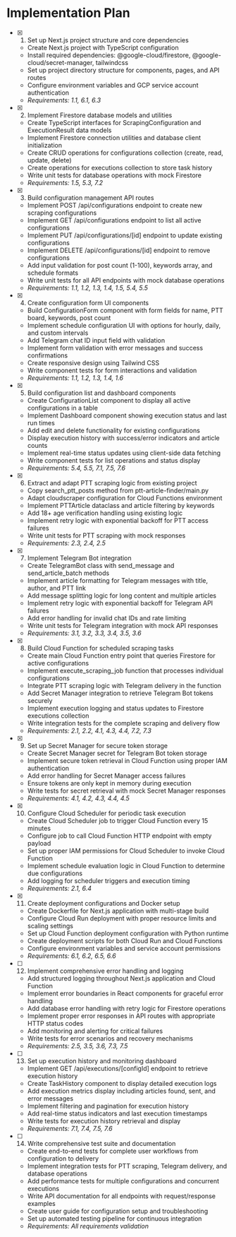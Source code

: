 # Implementation Plan

- [x] 1. Set up Next.js project structure and core dependencies

  - Create Next.js project with TypeScript configuration
  - Install required dependencies: @google-cloud/firestore, @google-cloud/secret-manager, tailwindcss
  - Set up project directory structure for components, pages, and API routes
  - Configure environment variables and GCP service account authentication
  - _Requirements: 1.1, 6.1, 6.3_

- [x] 2. Implement Firestore database models and utilities

  - Create TypeScript interfaces for ScrapingConfiguration and ExecutionResult data models
  - Implement Firestore connection utilities and database client initialization
  - Create CRUD operations for configurations collection (create, read, update, delete)
  - Create operations for executions collection to store task history
  - Write unit tests for database operations with mock Firestore
  - _Requirements: 1.5, 5.3, 7.2_

- [x] 3. Build configuration management API routes

  - Implement POST /api/configurations endpoint to create new scraping configurations
  - Implement GET /api/configurations endpoint to list all active configurations
  - Implement PUT /api/configurations/[id] endpoint to update existing configurations
  - Implement DELETE /api/configurations/[id] endpoint to remove configurations
  - Add input validation for post count (1-100), keywords array, and schedule formats
  - Write unit tests for all API endpoints with mock database operations
  - _Requirements: 1.1, 1.2, 1.3, 1.4, 1.5, 5.4, 5.5_

- [x] 4. Create configuration form UI components

  - Build ConfigurationForm component with form fields for name, PTT board, keywords, post count
  - Implement schedule configuration UI with options for hourly, daily, and custom intervals
  - Add Telegram chat ID input field with validation
  - Implement form validation with error messages and success confirmations
  - Create responsive design using Tailwind CSS
  - Write component tests for form interactions and validation
  - _Requirements: 1.1, 1.2, 1.3, 1.4, 1.6_

- [x] 5. Build configuration list and dashboard components

  - Create ConfigurationList component to display all active configurations in a table
  - Implement Dashboard component showing execution status and last run times
  - Add edit and delete functionality for existing configurations
  - Display execution history with success/error indicators and article counts
  - Implement real-time status updates using client-side data fetching
  - Write component tests for list operations and status display
  - _Requirements: 5.4, 5.5, 7.1, 7.5, 7.6_

- [x] 6. Extract and adapt PTT scraping logic from existing project

  - Copy search_ptt_posts method from ptt-article-finder/main.py
  - Adapt cloudscraper configuration for Cloud Functions environment
  - Implement PTTArticle dataclass and article filtering by keywords
  - Add 18+ age verification handling using existing logic
  - Implement retry logic with exponential backoff for PTT access failures
  - Write unit tests for PTT scraping with mock responses
  - _Requirements: 2.3, 2.4, 2.5_

- [x] 7. Implement Telegram Bot integration

  - Create TelegramBot class with send_message and send_article_batch methods
  - Implement article formatting for Telegram messages with title, author, and PTT link
  - Add message splitting logic for long content and multiple articles
  - Implement retry logic with exponential backoff for Telegram API failures
  - Add error handling for invalid chat IDs and rate limiting
  - Write unit tests for Telegram integration with mock API responses
  - _Requirements: 3.1, 3.2, 3.3, 3.4, 3.5, 3.6_

- [x] 8. Build Cloud Function for scheduled scraping tasks

  - Create main Cloud Function entry point that queries Firestore for active configurations
  - Implement execute_scraping_job function that processes individual configurations
  - Integrate PTT scraping logic with Telegram delivery in the function
  - Add Secret Manager integration to retrieve Telegram Bot tokens securely
  - Implement execution logging and status updates to Firestore executions collection
  - Write integration tests for the complete scraping and delivery flow
  - _Requirements: 2.1, 2.2, 4.1, 4.3, 4.4, 7.2, 7.3_

- [x] 9. Set up Secret Manager for secure token storage

  - Create Secret Manager secret for Telegram Bot token storage
  - Implement secure token retrieval in Cloud Function using proper IAM authentication
  - Add error handling for Secret Manager access failures
  - Ensure tokens are only kept in memory during execution
  - Write tests for secret retrieval with mock Secret Manager responses
  - _Requirements: 4.1, 4.2, 4.3, 4.4, 4.5_

- [x] 10. Configure Cloud Scheduler for periodic task execution

  - Create Cloud Scheduler job to trigger Cloud Function every 15 minutes
  - Configure job to call Cloud Function HTTP endpoint with empty payload
  - Set up proper IAM permissions for Cloud Scheduler to invoke Cloud Function
  - Implement schedule evaluation logic in Cloud Function to determine due configurations
  - Add logging for scheduler triggers and execution timing
  - _Requirements: 2.1, 6.4_

- [x] 11. Create deployment configurations and Docker setup

  - Create Dockerfile for Next.js application with multi-stage build
  - Configure Cloud Run deployment with proper resource limits and scaling settings
  - Set up Cloud Function deployment configuration with Python runtime
  - Create deployment scripts for both Cloud Run and Cloud Functions
  - Configure environment variables and service account permissions
  - _Requirements: 6.1, 6.2, 6.5, 6.6_

- [ ] 12. Implement comprehensive error handling and logging

  - Add structured logging throughout Next.js application and Cloud Function
  - Implement error boundaries in React components for graceful error handling
  - Add database error handling with retry logic for Firestore operations
  - Implement proper error responses in API routes with appropriate HTTP status codes
  - Add monitoring and alerting for critical failures
  - Write tests for error scenarios and recovery mechanisms
  - _Requirements: 2.5, 3.5, 3.6, 7.3, 7.5_

- [ ] 13. Set up execution history and monitoring dashboard

  - Implement GET /api/executions/[configId] endpoint to retrieve execution history
  - Create TaskHistory component to display detailed execution logs
  - Add execution metrics display including articles found, sent, and error messages
  - Implement filtering and pagination for execution history
  - Add real-time status indicators and last execution timestamps
  - Write tests for execution history retrieval and display
  - _Requirements: 7.1, 7.4, 7.5, 7.6_

- [ ] 14. Write comprehensive test suite and documentation
  - Create end-to-end tests for complete user workflows from configuration to delivery
  - Implement integration tests for PTT scraping, Telegram delivery, and database operations
  - Add performance tests for multiple configurations and concurrent executions
  - Write API documentation for all endpoints with request/response examples
  - Create user guide for configuration setup and troubleshooting
  - Set up automated testing pipeline for continuous integration
  - _Requirements: All requirements validation_
